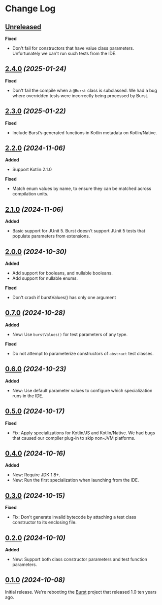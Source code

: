 # Change Log

## [Unreleased]
[Unreleased]: https://github.com/cashapp/burst/compare/2.3.0...HEAD

**Fixed**

 * Don't fail for constructors that have value class parameters. Unfortunately we can't run such tests from the IDE.


## [2.4.0] *(2025-01-24)*
[2.4.0]: https://github.com/cashapp/burst/releases/tag/2.4.0

**Fixed**

 * Don't fail the compile when a `@Burst` class is subclassed. We had a bug where overridden tests were incorrectly being processed by Burst.


## [2.3.0] *(2025-01-22)*
[2.3.0]: https://github.com/cashapp/burst/releases/tag/2.3.0

**Fixed**

 * Include Burst’s generated functions in Kotlin metadata on Kotlin/Native.


## [2.2.0] *(2024-11-06)*
[2.2.0]: https://github.com/cashapp/burst/releases/tag/2.2.0

**Added**

 * Support Kotlin 2.1.0

**Fixed**

 * Match enum values by name, to ensure they can be matched across compilation units.


## [2.1.0] *(2024-11-06)*
[2.1.0]: https://github.com/cashapp/burst/releases/tag/2.1.0

**Added**

 * Basic support for JUnit 5. Burst doesn't support JUnit 5 tests that populate parameters from extensions.


## [2.0.0] *(2024-10-30)*
[2.0.0]: https://github.com/cashapp/burst/releases/tag/2.0.0

**Added**

 * Add support for booleans, and nullable booleans.
 * Add support for nullable enums.

**Fixed**

 * Don't crash if burstValues() has only one argument


## [0.7.0] *(2024-10-28)*
[0.7.0]: https://github.com/cashapp/burst/releases/tag/0.7.0

**Added**

 * New: Use `burstValues()` for test parameters of any type.

**Fixed**

 * Do not attempt to parameterize constructors of `abstract` test classes.


## [0.6.0] *(2024-10-23)*
[0.6.0]: https://github.com/cashapp/burst/releases/tag/0.6.0

**Added**

 * New: Use default parameter values to configure which specialization runs in the IDE.


## [0.5.0] *(2024-10-17)*
[0.5.0]: https://github.com/cashapp/burst/releases/tag/0.5.0

**Fixed**

* Fix: Apply specializations for Kotlin/JS and Kotlin/Native. We had bugs that caused our compiler
  plug-in to skip non-JVM platforms.


## [0.4.0] *(2024-10-16)*
[0.4.0]: https://github.com/cashapp/burst/releases/tag/0.4.0

**Added**

 * New: Require JDK 1.8+.
 * New: Run the first specialization when launching from the IDE.


## [0.3.0] *(2024-10-15)*
[0.3.0]: https://github.com/cashapp/burst/releases/tag/0.3.0

**Fixed**

 * Fix: Don't generate invalid bytecode by attaching a test class constructor to its enclosing file.


## [0.2.0] *(2024-10-10)*
[0.2.0]: https://github.com/cashapp/burst/releases/tag/0.2.0

**Added**

 * New: Support both class constructor parameters and test function parameters.


## [0.1.0] *(2024-10-08)*
[0.1.0]: https://github.com/cashapp/burst/releases/tag/0.1.0

Initial release. We're rebooting the [Burst] project that released 1.0 ten years ago.

[Burst]: https://github.com/square/burst
